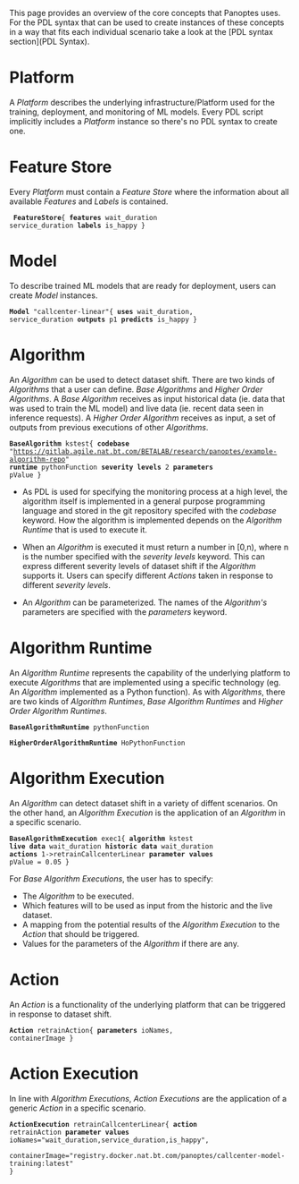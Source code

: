 This page provides an overview of the core concepts that Panoptes uses. For the PDL syntax that can be used to create instances of these concepts in a way that fits each individual scenario take a look at the [PDL syntax section](PDL Syntax).

# Platform
A _Platform_ describes the underlying infrastructure/Platform used for the training, deployment, and monitoring of ML models. Every PDL script implicitly includes a _Platform_ instance so there's no PDL syntax to create one.

# Feature Store
Every _Platform_ must contain a _Feature Store_ where the information about all available _Features_ and _Labels_ is contained. 

<code> <b>FeatureStore</b>{
	<b>features</b>
	    wait_duration
		service_duration
	<b>labels</b> 
	    is_happy
}</code> 

# Model
To describe trained ML models that are ready for deployment, users can create _Model_ instances.

<code><b>Model</b> "callcenter-linear"{
    <b>uses</b> wait_duration, service_duration
    <b>outputs</b> p1
    <b>predicts</b> is_happy
}
</code>

# Algorithm
An _Algorithm_ can be used to detect dataset shift. There are two kinds of _Algorithms_ that a user can define. _Base Algorithms_ and _Higher Order Algorithms_. A _Base Algorithm_ receives as input historical data (ie. data that was used to train the ML model) and live data (ie. recent data seen in inference requests). A _Higher Order Algorithm_ receives as input, a set of outputs from previous executions of other _Algorithms_.

<code><b>BaseAlgorithm</b> kstest{
	<b>codebase</b> "https://gitlab.agile.nat.bt.com/BETALAB/research/panoptes/example-algorithm-repo"
    <b>runtime</b> pythonFunction
    <b>severity levels</b> 2
    <b>parameters</b> pValue
}</code>

- As PDL is used for specifying the monitoring process at a high level, the algorithm itself is implemented in a general purpose programming language and stored in the git repository specifed with the _codebase_ keyword. How the algorithm is implemented depends on the _Algorithm Runtime_ that is used to execute it.

- When an _Algorithm_ is executed it must return a number in [0,n), where n is the number specified with the _severity levels_ keyword. This can express different severity levels of dataset shift if the _Algorithm_ supports it. Users can specify different _Actions_ taken in response to different _severity levels_.

- An _Algorithm_ can be parameterized. The names of the _Algorithm's_ parameters are specified with the _parameters_ keyword.

# Algorithm Runtime
An _Algorithm Runtime_ represents the capability of the underlying platform to execute _Algorithms_ that are implemented using a specific technology (eg. An _Algorithm_ implemented as a Python function). As with _Algorithms_, there are two kinds of _Algorithm Runtimes_, _Base Algorithm Runtimes_ and _Higher Order Algorithm Runtimes_.

<code><b>BaseAlgorithmRuntime</b> pythonFunction</code>

<code><b>HigherOrderAlgorithmRuntime</b> HoPythonFunction</code>

# Algorithm Execution
An _Algorithm_ can detect dataset shift in a variety of diffent scenarios. On the other hand, an _Algorithm Execution_ is the application of an _Algorithm_ in a specific scenario. 

<code><b>BaseAlgorithmExecution</b> exec1{
		<b>algorithm</b> kstest
		<b>live data</b> wait_duration
		<b>historic data</b> wait_duration
		<b>actions</b> 1->retrainCallcenterLinear
		<b>parameter values</b> pValue = 0.05
	}</code>

For _Base Algorithm Executions_, the user has to specify:
- The _Algorithm_ to be executed.
- Which features will to be used as input from the historic and the live dataset.   
- A mapping from the potential results of the _Algorithm Execution_ to the _Action_ that should be triggered.
- Values for the parameters of the _Algorithm_ if there are any.

# Action
An _Action_ is a functionality of the underlying platform that can be triggered in response to dataset shift.

<code><b>Action</b> retrainAction{
    <b>parameters</b>
        ioNames,
        containerImage
}</code>

# Action Execution
In line with _Algorithm Executions_, _Action Executions_ are the application of a generic _Action_ in a specific scenario.

<code><b>ActionExecution</b> retrainCallcenterLinear{
	    <b>action</b> retrainAction
	    <b>parameter values</b> ioNames="wait_duration,service_duration,is_happy",  
	        containerImage="registry.docker.nat.bt.com/panoptes/callcenter-model-training:latest"
	}</code>